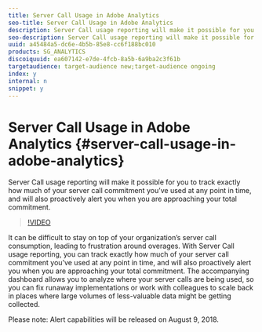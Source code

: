 ```yaml
---
title: Server Call Usage in Adobe Analytics
seo-title: Server Call Usage in Adobe Analytics
description: Server Call usage reporting will make it possible for you to track exactly how much of your server call commitment you’ve used at any point in time, and will also proactively alert you when you are approaching your total commitment.
seo-description: Server Call usage reporting will make it possible for you to track exactly how much of your server call commitment you’ve used at any point in time, and will also proactively alert you when you are approaching your total commitment.
uuid: a45484a5-dc6e-4b5b-85e8-cc6f188bc010
products: SG_ANALYTICS
discoiquuid: ea607142-e7de-4fcb-8a5b-6a9ba2c3f61b
targetaudience: target-audience new;target-audience ongoing
index: y
internal: n
snippet: y
---
```


# Server Call Usage in Adobe Analytics {#server-call-usage-in-adobe-analytics}

Server Call usage reporting will make it possible for you to track exactly how much of your server call commitment you’ve used at any point in time, and will also proactively alert you when you are approaching your total commitment.

>[!VIDEO](https://video.tv.adobe.com/v/23137/?quality=12)

It can be difficult to stay on top of your organization’s server call consumption, leading to frustration around overages. With Server Call usage reporting, you can track exactly how much of your server call commitment you’ve used at any point in time, and will also proactively alert you when you are approaching your total commitment. The accompanying dashboard allows you to analyze where your server calls are being used, so you can fix runaway implementations or work with colleagues to scale back in places where large volumes of less-valuable data might be getting collected.

Please note: Alert capabilities will be released on August 9, 2018.
